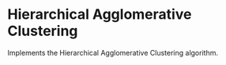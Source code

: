 # Hierarchical Agglomerative Clustering

Implements the Hierarchical Agglomerative Clustering algorithm.

